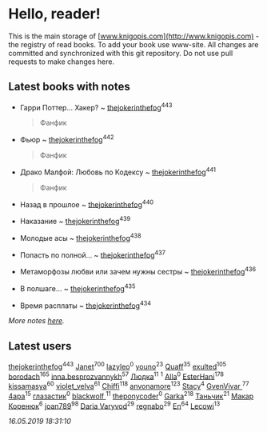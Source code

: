 # Hello, reader!
This is the main storage of [www.knigopis.com](http://www.knigopis.com) - the registry of read books.
To add your book use www-site. All changes are committed and synchronized with this git repository.
Do not use pull requests to make changes here.


## Latest books with notes
* Гарри Поттер... Хакер? ~ [thejokerinthefog](users/317/317244423-vkontakte)<sup>443</sup>
    > Фанфик

* Фьюр ~ [thejokerinthefog](users/317/317244423-vkontakte)<sup>442</sup>
    > Фанфик

* Драко Малфой: Любовь по Кодексу ~ [thejokerinthefog](users/317/317244423-vkontakte)<sup>441</sup>
    > Фанфик

* Назад в прошлое ~ [thejokerinthefog](users/317/317244423-vkontakte)<sup>440</sup>

* Наказание ~ [thejokerinthefog](users/317/317244423-vkontakte)<sup>439</sup>

* Молодые асы ~ [thejokerinthefog](users/317/317244423-vkontakte)<sup>438</sup>

* Попасть по полной... ~ [thejokerinthefog](users/317/317244423-vkontakte)<sup>437</sup>

* Метаморфозы любви или зачем нужны сестры ~ [thejokerinthefog](users/317/317244423-vkontakte)<sup>436</sup>

* В полшаге... ~ [thejokerinthefog](users/317/317244423-vkontakte)<sup>435</sup>

* Время расплаты ~ [thejokerinthefog](users/317/317244423-vkontakte)<sup>434</sup>


_More notes [here](latest_books_with_notes.md)._


## Latest users
[thejokerinthefog](users/317/317244423-vkontakte)<sup>443</sup> 
[Janet](users/108/108113656204404967440-google)<sup>700</sup> 
[lazyleo](users/116/116845519572391639637-google)<sup>0</sup> 
[youno](users/302/302928912-vkontakte)<sup>23</sup> 
[Quaff](users/122/12267158-vkontakte)<sup>35</sup> 
[exulted](users/100/100599204551896265722-google)<sup>105</sup> 
[borodach](users/157/15706320-vkontakte)<sup>165</sup> 
[inna.besprozvannykh](users/733/73323849-yandex)<sup>57</sup> 
[Людка](users/111/111038749-vkontakte)<sup>11</sup> 
[](users/114/114792281744850455512-google)<sup>1</sup> 
[Alla](users/103/103352250712959229257-google)<sup>0</sup> 
[EsterHani](users/305/30558181-vkontakte)<sup>178</sup> 
[kissamasya](users/684/68439978-vkontakte)<sup>60</sup> 
[violet_velva](users/116/116961712580551399099-google)<sup>61</sup> 
[Chiffi](users/105/105831994080785626680-google)<sup>118</sup> 
[anvonamore](users/595/5957175-vkontakte)<sup>123</sup> 
[Stacy](users/309/30902475-vkontakte)<sup>4</sup> 
[GvenVivar ](users/158/158266434925901-facebook)<sup>77</sup> 
[4apa](users/117/117392596378069249667-google)<sup>15</sup> 
[глазастик](users/115/115257673890455357280-google)<sup>0</sup> 
[blackwolf ](users/236/236639644-vkontakte)<sup>11</sup> 
[theponycoder](users/195/195144442-vkontakte)<sup>0</sup> 
[Garka](users/115/115753719718250012620-google)<sup>218</sup> 
[Таньчик](users/209/2096581563762610-facebook)<sup>21</sup> 
[Макар Коренюк](users/126/126368737-vkontakte)<sup>6</sup> 
[joan789](users/240/2401650-vkontakte)<sup>98</sup> 
[Daria Varyvod](users/829/829893410524253-facebook)<sup>29</sup> 
[regnabo](users/870/870059322-yandex)<sup>29</sup> 
[En](users/333/333646551-vkontakte)<sup>64</sup> 
[Lecowi](users/521/521873425-vkontakte)<sup>13</sup> 


_16.05.2019 18:31:10_
